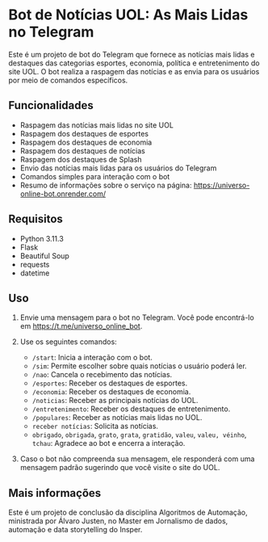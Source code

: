 # Bot de Notícias UOL: As Mais Lidas no Telegram

Este é um projeto de bot do Telegram que fornece as notícias mais lidas e destaques das categorias esportes, economia, política e entretenimento do site UOL. O bot realiza a raspagem das notícias e as envia para os usuários por meio de comandos específicos.

## Funcionalidades

- Raspagem das notícias mais lidas no site UOL
- Raspagem dos destaques de esportes
- Raspagem dos destaques de economia
- Raspagem dos destaques de notícias
- Raspagem dos destaques de Splash
- Envio das notícias mais lidas para os usuários do Telegram
- Comandos simples para interação com o bot
- Resumo de informações sobre o serviço na página: https://universo-online-bot.onrender.com/

## Requisitos

- Python 3.11.3
- Flask
- Beautiful Soup
- requests
- datetime

## Uso

1. Envie uma mensagem para o bot no Telegram. Você pode encontrá-lo em https://t.me/universo_online_bot.

2. Use os seguintes comandos:

   - `/start`: Inicia a interação com o bot.
   - `/sim`: Permite escolher sobre quais notícias o usuário poderá ler.
   - `/nao`: Cancela o recebimento das notícias.
   - `/esportes`: Receber os destaques de esportes.
   - `/economia`: Receber os destaques de economia.
   - `/noticias`: Receber as principais notícias do UOL.
   - `/entretenimento`: Receber os destaques de entretenimento.
   - `/populares`: Receber as notícias mais lidas no UOL.
   - `receber notícias`: Solicita as notícias.
   - `obrigado`, `obrigada`, `grato`, `grata`, `gratidão`, `valeu`, `valeu, véinho`, `tchau`: Agradece ao bot e encerra a interação.

3. Caso o bot não compreenda sua mensagem, ele responderá com uma mensagem padrão sugerindo que você visite o site do UOL.

## Mais informações
Este é um projeto de conclusão da disciplina Algoritmos de Automação, ministrada por Álvaro Justen, no Master em Jornalismo de dados, automação e data storytelling do Insper.
